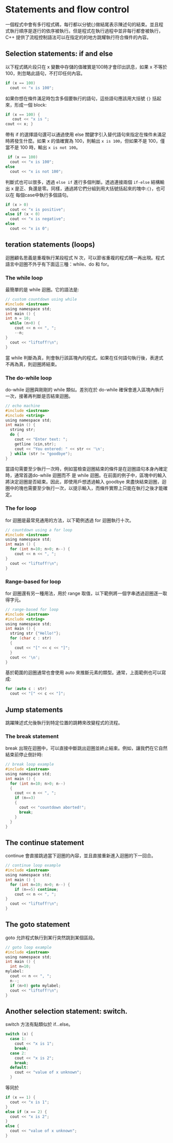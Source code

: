 # Statements and flow control
一個程式中會有多行程式碼，每行都以分號(;)做結尾表示陳述句的結束。並且程式執行順序是逐行的依序被執行。但是程式在執行過程中並非每行都會被執行，C++ 提供了流程控制語法可以在指定的的地方跳耀執行符合條件的內容。

## Selection statements: if and else
以下程式碼片段只在 x 變數中存儲的值確實是100時才會印出訊息，如果 x 不等於100，則忽略此語句，不打印任何內容。

```c
if (x == 100)
  cout << "x is 100";
```

如果你想在條件滿足時包含多個要執行的語句，這些語句應該用大括號 `{}` 括起來，形成一個 block:

```c
if (x == 100) {
   cout << "x is ";
cout << x; }
```

帶有 if 的選擇語句還可以通過使用 else 關鍵字引入替代語句來指定在條件未滿足時將發生什麼。如果 x 的值確實為 100，則輸出 `x is 100`，但如果不是 100，僅當不是 100 時，輸出 `x is not 100`。

```c
 if (x == 100)
  cout << "x is 100";
else
  cout << "x is not 100";
```

判斷式也可以很多，透過 `else if` 進行多個判斷。透過連接兩個 `if-else` 結構輸出 x 是正、負還是零。同樣，通過將它們分組到用大括號括起來的塊中:`{}`，也可以在 每個case中執行多個語句。

```c
if (x > 0)
  cout << "x is positive";
else if (x < 0)
  cout << "x is negative";
else
  cout << "x is 0";
```

## teration statements (loops)
迴圈顧名思義是重複執行某段程式 N 次，可以節省重複的程式碼一再出現。程式語言中迴圈不外乎有下面這三種：while、do 和 for。

### The while loop
最簡單的是 while 迴圈。它的語法是:

```c
// custom countdown using while
#include <iostream>
using namespace std;
int main () {
int n = 10;
  while (n>0) {
    cout << n << ", ";
    --n;
}
  cout << "liftoff!\n";
}
```

當 while 判斷為真，則會執行該區塊內的程式。如果在任何語句執行後，表達式不再為真，則迴圈將結束。

### The do-while loop
do-while 迴圈與剛剛的 while 類似。差別在於 do-while 確保會進入區塊內執行一次，接著再判斷是否結束迴圈。

```c
// echo machine
#include <iostream>
#include <string>
using namespace std;
int main () {
  string str;
  do {
    cout << "Enter text: ";
    getline (cin,str);
    cout << "You entered: " << str << '\n';
  } while (str != "goodbye");
}
```

當語句需要至少執行一次時，例如當檢查迴圈結束的條件是在迴圈語句本身內確定時，通常首選do-while 迴圈而不 是 while 迴圈。在前面的例子中，區塊中的輸入將決定迴圈是否結束。因此，即使用戶想透過輸入 goodbye 來盡快結束迴圈，迴圈中的塊也需要至少執行一次，以提示輸入，而條件實際上只能在執行之後才能確定。

### The for loop
for 迴圈是最常見通用的方法，以下範例透過 for 迴圈執行十次。

```c
// countdown using a for loop
#include <iostream>
using namespace std;
int main () {
  for (int n=10; n>0; n--) {
    cout << n << ", ";
}
  cout << "liftoff!\n";
}
```

### Range-based for loop
for 迴圈還有另一種用法，用於 range 取值，以下範例將一個字串透過迴圈逐一取得字元。

```c
// range-based for loop
#include <iostream>
#include <string>
using namespace std;
int main () {
  string str {"Hello!"};
  for (char c : str)
  {
    cout << "[" << c << "]";
  }
  cout << '\n';
}
```

基於範圍的迴圈通常也會使用 auto 來推斷元素的類型。通常，上面範例也可以寫成:

```c
for (auto c : str)
  cout << "[" << c << "]";
```

## Jump statements
跳躍陳述式允後執行到特定位置的跳轉來改變程式的流程。

### The break statement
break 出現在迴圈中，可以直接中斷跳出迴圈並終止結束。例如，讓我們在它自然結束前停止倒計時:

```c
// break loop example
#include <iostream>
using namespace std;
int main () {
  for (int n=10; n>0; n--)
  {
    cout << n << ", ";
    if (n==3)
    {
      cout << "countdown aborted!";
      break; 
    }
  } 
}
```

## The continue statement
continue 會直接跳過當下迴圈的內容，並且直接重新進入迴圈的下一回合。

```c
// continue loop example
#include <iostream>
using namespace std;
int main () {
  for (int n=10; n>0; n--) {
    if (n==5) continue;
    cout << n << ", ";
}
  cout << "liftoff!\n";
}
```

## The goto statement
goto 允許程式執行到某行突然跳到某個區段。

```c
// goto loop example
#include <iostream>
using namespace std;
int main () {
  int n=10;
mylabel:
  cout << n << ", ";
  n--;
  if (n>0) goto mylabel;
  cout << "liftoff!\n";
}
```


## Another selection statement: switch.
switch 方法有點類似於 if...else。

```c
switch (x) {
  case 1:
    cout << "x is 1";
    break;
  case 2:
    cout << "x is 2";
    break;
  default:
    cout << "value of x unknown";
  }
```

等同於

```c
if (x == 1) {
  cout << "x is 1";
}
else if (x == 2) {
  cout << "x is 2";
}
else {
  cout << "value of x unknown";
}
```